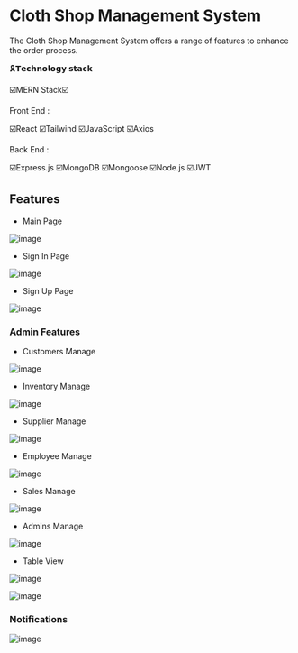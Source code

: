 #  Cloth Shop Management System

The Cloth Shop Management System offers a range of features to enhance the order process.

🎗️𝗧𝗲𝗰𝗵𝗻𝗼𝗹𝗼𝗴𝘆 𝘀𝘁𝗮𝗰𝗸

☑️MERN Stack☑️

Front End :

☑️React
☑️Tailwind
☑️JavaScript
☑️Axios

Back End :

☑️Express.js
☑️MongoDB
☑️Mongoose
☑️Node.js
☑️JWT


## Features

- Main Page

![image](assets/Screenshot1.png)

- Sign In Page

![image](assets/Screenshot2.png)

- Sign Up Page

![image](assets/Screenshot3.png)

### Admin Features

- Customers Manage

![image](assets/Screenshot4.png)

- Inventory Manage

![image](assets/Screenshot5.png)

- Supplier Manage 

![image](assets/Screenshot6.png)

- Employee Manage

![image](assets/Screenshot7.png)

- Sales Manage

![image](assets/Screenshot8.png)

- Admins Manage

![image](assets/Screenshot9.png)

- Table View

![image](assets/Screenshot10.png)

![image](assets/Screenshot11.png)

### Notifications

![image](assets/Screenshot12.png)